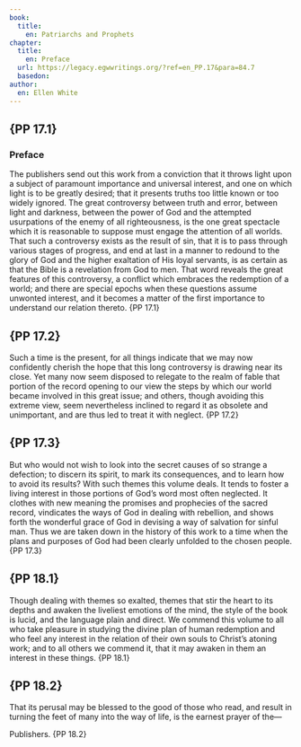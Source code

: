 ```yaml
---
book:
  title:
    en: Patriarchs and Prophets
chapter:
  title:
    en: Preface
  url: https://legacy.egwwritings.org/?ref=en_PP.17&para=84.7
  basedon: 
author:
  en: Ellen White
---
```


## {PP 17.1}

### Preface

The publishers send out this work from a conviction that it throws light upon a subject of paramount importance and universal interest, and one on which light is to be greatly desired; that it presents truths too little known or too widely ignored. The great controversy between truth and error, between light and darkness, between the power of God and the attempted usurpations of the enemy of all righteousness, is the one great spectacle which it is reasonable to suppose must engage the attention of all worlds. That such a controversy exists as the result of sin, that it is to pass through various stages of progress, and end at last in a manner to redound to the glory of God and the higher exaltation of His loyal servants, is as certain as that the Bible is a revelation from God to men. That word reveals the great features of this controversy, a conflict which embraces the redemption of a world; and there are special epochs when these questions assume unwonted interest, and it becomes a matter of the first importance to understand our relation thereto. {PP 17.1}

## {PP 17.2}

Such a time is the present, for all things indicate that we may now confidently cherish the hope that this long controversy is drawing near its close. Yet many now seem disposed to relegate to the realm of fable that portion of the record opening to our view the steps by which our world became involved in this great issue; and others, though avoiding this extreme view, seem nevertheless inclined to regard it as obsolete and unimportant, and are thus led to treat it with neglect. {PP 17.2}

## {PP 17.3}

But who would not wish to look into the secret causes of so strange a defection; to discern its spirit, to mark its consequences, and to learn how to avoid its results? With such themes this volume deals. It tends to foster a living interest in those portions of God’s word most often neglected. It clothes with new meaning the promises and prophecies of the sacred record, vindicates the ways of God in dealing with rebellion, and shows forth the wonderful grace of God in devising a way of salvation for sinful man. Thus we are taken down in the history of this work to a time when the plans and purposes of God had been clearly unfolded to the chosen people. {PP 17.3}

## {PP 18.1}

Though dealing with themes so exalted, themes that stir the heart to its depths and awaken the liveliest emotions of the mind, the style of the book is lucid, and the language plain and direct. We commend this volume to all who take pleasure in studying the divine plan of human redemption and who feel any interest in the relation of their own souls to Christ’s atoning work; and to all others we commend it, that it may awaken in them an interest in these things. {PP 18.1}

## {PP 18.2}

That its perusal may be blessed to the good of those who read, and result in turning the feet of many into the way of life, is the earnest prayer of the—

Publishers. {PP 18.2}
